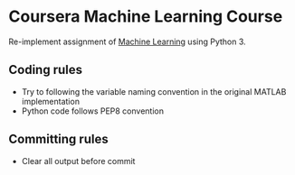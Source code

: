 # Coursera Machine Learning Course

Re-implement assignment of [Machine Learning][1] using Python 3.

## Coding rules

- Try to following the variable naming convention in the original
  MATLAB implementation
- Python code follows PEP8 convention


## Committing rules

- Clear all output before commit


[1]: https://www.coursera.org/learn/machine-learning
